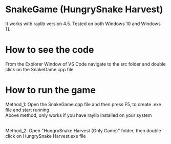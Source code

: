 # SnakeGame (HungrySnake Harvest)
It works with raylib version 4.5. Tested on both Windows 10 and Windows 11.

# How to see the code
From the Explorer Window of VS Code navigate to the src folder and double click on the SnakeGame.cpp file.

# How to run the game
Method_1: Open the SnakeGame.cpp file and then press F5, to create .exe file and start running.
<br> 
Above method, only works if you have raylib installed on your system

<br>
Method_2: Open "HungrySnake Harvest (Only Game)" folder, then double click on HungrySnake Harvest.exe file

